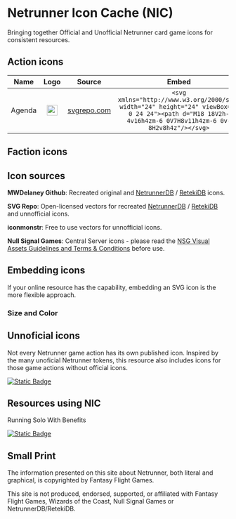 # Netrunner Icon Cache (NIC)

Bringing together Official and Unofficial Netrunner card game icons for consistent resources. 

## Action icons

**Name**|**Logo**|**Source**|**Embed**
:-----:|:-----:|:-----:|:-----:
Agenda|<img src="https://www.svgrepo.com/show/447285/chart-bar.svg" width="24">     |[svgrepo.com](https://www.svgrepo.com/svg/447285/chart-bar) |```<svg xmlns="http://www.w3.org/2000/svg" width="24" height="24" viewBox="0 0 24 24"><path d="M18 18V2h-4v16h4zm-6 0V7H8v11h4zm-6 0v-8H2v8h4z"/></svg>``` 

## Faction icons

## Icon sources

**MWDelaney Github**: Recreated original and [NetrunnerDB](https://netrunnerdb.com) / [RetekiDB](https://nrdb.reteki.fun) icons.

**SVG Repo**: Open-licensed vectors for recreated [NetrunnerDB](https://netrunnerdb.com) / [RetekiDB](https://nrdb.reteki.fun) and unnofficial icons.

**iconmonstr**: Free to use vectors for unnofficial icons.

**Null Signal Games**: Central Server icons - please read the [NSG Visual Assets Guidelines and Terms & Conditions](https://nullsignal.games/about/nsg-visual-assets) before use.

## Embedding icons

If your online resource has the capability, embedding an SVG icon is the more flexible approach.

### Size and Color



## Unnoficial icons

Not every Netrunner game action has its own published icon. Inspired by the many unoficial Netrunner tokens, this resource also includes icons for those game actions without official icons.

[![Static Badge](https://img.shields.io/badge/Suggest-Icon-teal?style=flat)](https://archivesserver.github.io)

## Resources using NIC

Running Solo With Benefits

[![Static Badge](https://img.shields.io/badge/Add-Resource-teal?style=flat)](https://archivesserver.github.io)

## Small Print

The information presented on this site about Netrunner, both literal and graphical, is copyrighted by Fantasy Flight Games.

This site is not produced, endorsed, supported, or affiliated with Fantasy Flight Games, Wizards of the Coast, Null Signal Games or NetrunnerDB/RetekiDB.